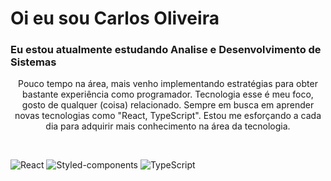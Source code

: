 <!--- HEADER -->
# Oi eu sou Carlos Oliveira
### Eu estou atualmente estudando Analise e Desenvolvimento de Sistemas

<!-- ABOUT OF ME -->
<p align="center" style="text-align: center;">
    Pouco tempo na área, mais venho implementando estratégias para obter bastante experiência como programador.
    Tecnologia esse é meu foco, gosto de qualquer (coisa) relacionado.
    Sempre em busca em aprender novas tecnologias como "React, TypeScript".
    Estou me esforçando a cada dia para adquirir mais conhecimento na área da tecnologia.
</p>
<br>
<!-- SOCIAL MEDIAS -->

![React](https://img.shields.io/badge/-React-black?style=flat-square&logo=React&logoColor=2F74C0)
![Styled-components](https://img.shields.io/badge/-Styled%20Components-pink?style=flat-square&logo=styled-components)
![TypeScript](https://img.shields.io/badge/-TypeScript-007ACC?style=flat-square&logo=TypeScript&logoColor=white)
